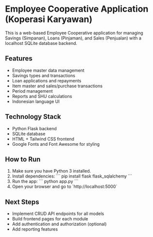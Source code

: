 # Employee Cooperative Application (Koperasi Karyawan)

This is a web-based Employee Cooperative application for managing Savings (Simpanan), Loans (Pinjaman), and Sales (Penjualan) with a localhost SQLite database backend.

## Features

- Employee master data management
- Savings types and transactions
- Loan applications and repayments
- Item master and sales/purchase transactions
- Period management
- Reports and SHU calculations
- Indonesian language UI

## Technology Stack

- Python Flask backend
- SQLite database
- HTML + Tailwind CSS frontend
- Google Fonts and Font Awesome for styling

## How to Run

1. Make sure you have Python 3 installed.
2. Install dependencies:
   \`\`\`
   pip install flask flask_sqlalchemy
   \`\`\`
3. Run the app:
   \`\`\`
   python app.py
   \`\`\`
4. Open your browser and go to \`http://localhost:5000\`

## Next Steps

- Implement CRUD API endpoints for all models
- Build frontend pages for each module
- Add authentication and authorization (optional)
- Add reporting features
